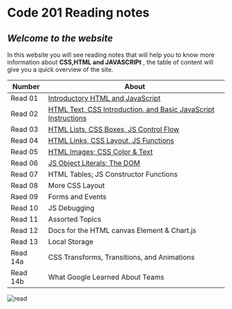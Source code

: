 #  Code 201 Reading notes
## *Welcome to the website*

 In this website you will see reading notes that will help you to know more information about **CSS,HTML and JAVASCRIPt** , the table of content  will give you a quick overview of the site.

 Number | About
------------ | -------------
Read 01 | [Introductory HTML and JavaScript](https://yasmeentawileh.github.io/reading-notes/class-01)
Read 02 |  [HTML Text, CSS Introduction, and Basic JavaScript Instructions](https://yasmeentawileh.github.io/reading-notes/class-02)
Read 03 | [HTML Lists, CSS Boxes, JS Control Flow](https://yasmeentawileh.github.io/reading-notes/class-03)
Read 04 | [HTML Links, CSS Layout, JS Functions](https://yasmeentawileh.github.io/reading-notes/class-04)
Read 05 |  [HTML Images; CSS Color & Text](https://yasmeentawileh.github.io/reading-notes/class-05)
Read 06 |  [JS Object Literals; The DOM](https://yasmeentawileh.github.io/reading-notes/class-06)
Read 07 |  HTML Tables; JS Constructor Functions
Read 08 | More CSS Layout
Raed 09 | Forms and Events
Read 10 | JS Debugging
Read 11 | Assorted Topics
Read 12 | Docs for the HTML canvas Element & Chart.js
Read 13 | Local Storage
Read 14a| CSS Transforms, Transitions, and Animations
Read 14b| What Google Learned About Teams
 
 ![read](https://static.dribbble.com/users/5008510/screenshots/10840297/media/df7b4d1933701ea86c581ac730063966.gif )
